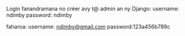 Login fanandramana no créer avy t@ admin an ny Django:
username: ndimby
password: ndimby

faharoa:
username: ndimby@gmail.com
password:123a456b789c

